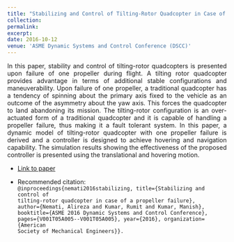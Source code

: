 ```yaml
---
title: "Stabilizing and Control of Tilting-Rotor Quadcopter in Case of a Propeller Failure"
collection: 
permalink: 
excerpt: 
date: 2016-10-12
venue: 'ASME Dynamic Systems and Control Conference (DSCC)'
---
```


<div style="text-align: justify"> In this paper, stability and control of tilting-rotor quadcopters is presented upon failure of one propeller during flight. A tilting rotor quadcopter provides advantage in terms of additional stable configurations and maneuverability. Upon failure of one propeller, a traditional quadcopter has a tendency of spinning about the primary axis fixed to the vehicle as an outcome of the asymmetry about the yaw axis. This forces the quadcopter to land abandoning its mission. The tilting-rotor configuration is an over-actuated form of a traditional quadcopter and it is capable of handling a propeller failure, thus making it a fault tolerant system. In this paper, a dynamic model of tilting-rotor quadcopter with one propeller failure is derived and a controller is designed to achieve hovering and navigation capability. The simulation results showing the effectiveness of the proposed controller is presented using the translational and hovering motion.   </div> 

  
* [Link to paper](https://proceedings.asmedigitalcollection.asme.org/proceeding.aspx?articleid=2604368)

* Recommended citation: <code> @inproceedings{nemati2016stabilizing, title={Stabilizing and control of tilting-rotor quadcopter in case of a propeller failure}, author={Nemati, Alireza and Kumar, Rumit and Kumar, Manish}, booktitle={ASME 2016 Dynamic Systems and Control Conference}, pages={V001T05A005--V001T05A005}, year={2016}, organization={American Society of Mechanical Engineers}}. 
 </code> 

